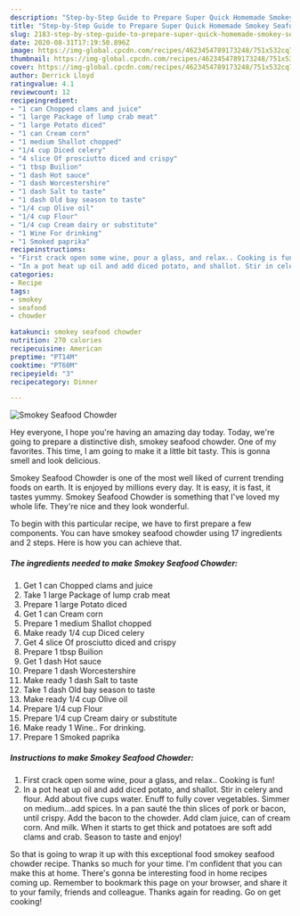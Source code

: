 ```yaml
---
description: "Step-by-Step Guide to Prepare Super Quick Homemade Smokey Seafood Chowder"
title: "Step-by-Step Guide to Prepare Super Quick Homemade Smokey Seafood Chowder"
slug: 2183-step-by-step-guide-to-prepare-super-quick-homemade-smokey-seafood-chowder
date: 2020-08-31T17:19:50.896Z
image: https://img-global.cpcdn.com/recipes/4623454789173248/751x532cq70/smokey-seafood-chowder-recipe-main-photo.jpg
thumbnail: https://img-global.cpcdn.com/recipes/4623454789173248/751x532cq70/smokey-seafood-chowder-recipe-main-photo.jpg
cover: https://img-global.cpcdn.com/recipes/4623454789173248/751x532cq70/smokey-seafood-chowder-recipe-main-photo.jpg
author: Derrick Lloyd
ratingvalue: 4.1
reviewcount: 12
recipeingredient:
- "1 can Chopped clams and juice"
- "1 large Package of lump crab meat"
- "1 large Potato diced"
- "1 can Cream corn"
- "1 medium Shallot chopped"
- "1/4 cup Diced celery"
- "4 slice Of prosciutto diced and crispy"
- "1 tbsp Builion"
- "1 dash Hot sauce"
- "1 dash Worcestershire"
- "1 dash Salt to taste"
- "1 dash Old bay season to taste"
- "1/4 cup Olive oil"
- "1/4 cup Flour"
- "1/4 cup Cream dairy or substitute"
- "1 Wine For drinking"
- "1 Smoked paprika"
recipeinstructions:
- "First crack open some wine, pour a glass, and relax.. Cooking is fun!"
- "In a pot heat up oil and add diced potato, and shallot. Stir in celery and flour. Add about five cups water. Enuff to fully cover vegetables. Simmer on medium...add spices. In a pan sauté the thin slices of pork or bacon, until crispy. Add the bacon to the chowder. Add clam juice, can of cream corn. And milk. When it starts to get thick and potatoes are soft add clams and crab. Season to taste and enjoy!"
categories:
- Recipe
tags:
- smokey
- seafood
- chowder

katakunci: smokey seafood chowder 
nutrition: 270 calories
recipecuisine: American
preptime: "PT14M"
cooktime: "PT60M"
recipeyield: "3"
recipecategory: Dinner

---
```



![Smokey Seafood Chowder](https://img-global.cpcdn.com/recipes/4623454789173248/751x532cq70/smokey-seafood-chowder-recipe-main-photo.jpg)

Hey everyone, I hope you're having an amazing day today. Today, we're going to prepare a distinctive dish, smokey seafood chowder. One of my favorites. This time, I am going to make it a little bit tasty. This is gonna smell and look delicious.

Smokey Seafood Chowder is one of the most well liked of current trending foods on earth. It is enjoyed by millions every day. It is easy, it is fast, it tastes yummy. Smokey Seafood Chowder is something that I've loved my whole life. They're nice and they look wonderful.




To begin with this particular recipe, we have to first prepare a few components. You can have smokey seafood chowder using 17 ingredients and 2 steps. Here is how you can achieve that.

<!--inarticleads1-->

##### The ingredients needed to make Smokey Seafood Chowder:

1. Get 1 can Chopped clams and juice
1. Take 1 large Package of lump crab meat
1. Prepare 1 large Potato diced
1. Get 1 can Cream corn
1. Prepare 1 medium Shallot chopped
1. Make ready 1/4 cup Diced celery
1. Get 4 slice Of prosciutto diced and crispy
1. Prepare 1 tbsp Builion
1. Get 1 dash Hot sauce
1. Prepare 1 dash Worcestershire
1. Make ready 1 dash Salt to taste
1. Take 1 dash Old bay season to taste
1. Make ready 1/4 cup Olive oil
1. Prepare 1/4 cup Flour
1. Prepare 1/4 cup Cream dairy or substitute
1. Make ready 1 Wine.. For drinking.
1. Prepare 1 Smoked paprika




<!--inarticleads2-->

##### Instructions to make Smokey Seafood Chowder:

1. First crack open some wine, pour a glass, and relax.. Cooking is fun!
1. In a pot heat up oil and add diced potato, and shallot. Stir in celery and flour. Add about five cups water. Enuff to fully cover vegetables. Simmer on medium...add spices. In a pan sauté the thin slices of pork or bacon, until crispy. Add the bacon to the chowder. Add clam juice, can of cream corn. And milk. When it starts to get thick and potatoes are soft add clams and crab. Season to taste and enjoy!




So that is going to wrap it up with this exceptional food smokey seafood chowder recipe. Thanks so much for your time. I'm confident that you can make this at home. There's gonna be interesting food in home recipes coming up. Remember to bookmark this page on your browser, and share it to your family, friends and colleague. Thanks again for reading. Go on get cooking!
